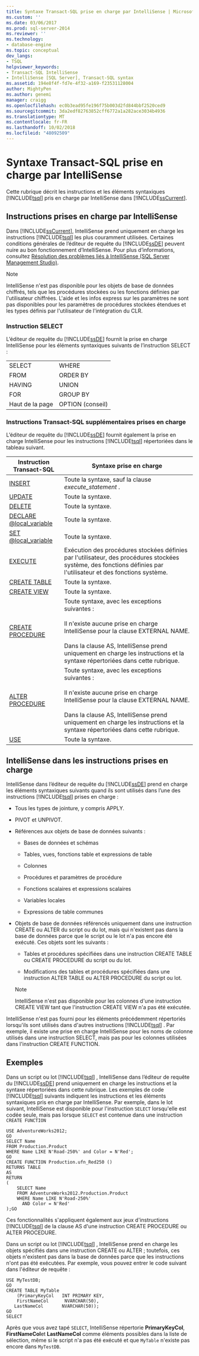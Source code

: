 ```yaml
---
title: Syntaxe Transact-SQL prise en charge par IntelliSense | Microsoft Docs
ms.custom: ''
ms.date: 03/06/2017
ms.prod: sql-server-2014
ms.reviewer: ''
ms.technology:
- database-engine
ms.topic: conceptual
dev_langs:
- TSQL
helpviewer_keywords:
- Transact-SQL IntelliSense
- IntelliSense [SQL Server], Transact-SQL syntax
ms.assetid: 194e8f4f-fd7e-4f32-a169-f23531128004
author: MightyPen
ms.author: genemi
manager: craigg
ms.openlocfilehash: ec0b3ead95fe196f75b003d2fd844bbf2520ced9
ms.sourcegitcommit: 3da2edf82763852cff6772a1a282ace3034b4936
ms.translationtype: MT
ms.contentlocale: fr-FR
ms.lasthandoff: 10/02/2018
ms.locfileid: "48092509"
---
```

# <a name="transact-sql-syntax-supported-by-intellisense"></a>Syntaxe Transact-SQL prise en charge par IntelliSense
  Cette rubrique décrit les instructions et les éléments syntaxiques [!INCLUDE[tsql](../../includes/tsql-md.md)] pris en charge par IntelliSense dans [!INCLUDE[ssCurrent](../../includes/sscurrent-md.md)].  
  
## <a name="statements-supported-by-intellisense"></a>Instructions prises en charge par IntelliSense  
 Dans [!INCLUDE[ssCurrent](../../includes/sscurrent-md.md)], IntelliSense prend uniquement en charge les instructions [!INCLUDE[tsql](../../includes/tsql-md.md)] les plus couramment utilisées. Certaines conditions générales de l’éditeur de requête du [!INCLUDE[ssDE](../../includes/ssde-md.md)] peuvent nuire au bon fonctionnement d’IntelliSense. Pour plus d’informations, consultez [Résolution des problèmes liés à IntelliSense &#40;SQL Server Management Studio&#41;](troubleshooting-intellisense.md).  
  
> [!NOTE]  
>  IntelliSense n'est pas disponible pour les objets de base de données chiffrés, tels que les procédures stockées ou les fonctions définies par l'utilisateur chiffrées. L'aide et les infos express sur les paramètres ne sont pas disponibles pour les paramètres de procédures stockées étendues et les types définis par l'utilisateur de l'intégration du CLR.  
  
### <a name="select-statement"></a>Instruction SELECT  
 L’éditeur de requête du [!INCLUDE[ssDE](../../includes/ssde-md.md)] fournit la prise en charge IntelliSense pour les éléments syntaxiques suivants de l’instruction SELECT :  
  
|||  
|-|-|  
|SELECT|WHERE|  
|FROM|ORDER BY|  
|HAVING|UNION|  
|FOR|GROUP BY|  
|Haut de la page|OPTION (conseil)|  
  
### <a name="additional-transact-sql-statements-that-are-supported"></a>Instructions Transact-SQL supplémentaires prises en charge  
 L’éditeur de requête du [!INCLUDE[ssDE](../../includes/ssde-md.md)] fournit également la prise en charge IntelliSense pour les instructions [!INCLUDE[tsql](../../includes/tsql-md.md)] répertoriées dans le tableau suivant.  
  
|Instruction Transact-SQL|Syntaxe prise en charge|  
|-----------------------------|----------------------|  
|[INSERT](/sql/t-sql/statements/insert-transact-sql)|Toute la syntaxe, sauf la clause *execute_statement* .|  
|[UPDATE](/sql/t-sql/queries/update-transact-sql)|Toute la syntaxe.|  
|[DELETE](/sql/t-sql/statements/delete-transact-sql)|Toute la syntaxe.|  
|[DECLARE @local_variable](/sql/t-sql/language-elements/declare-local-variable-transact-sql)|Toute la syntaxe.|  
|[SET @local_variable](/sql/t-sql/language-elements/set-local-variable-transact-sql)|Toute la syntaxe.|  
|[EXECUTE](/sql/t-sql/language-elements/execute-transact-sql)|Exécution des procédures stockées définies par l'utilisateur, des procédures stockées système, des fonctions définies par l'utilisateur et des fonctions système.|  
|[CREATE TABLE](/sql/t-sql/statements/create-table-transact-sql)|Toute la syntaxe.|  
|[CREATE VIEW](/sql/t-sql/statements/create-view-transact-sql)|Toute la syntaxe.|  
|[CREATE PROCEDURE](/sql/t-sql/statements/create-procedure-transact-sql)|Toute syntaxe, avec les exceptions suivantes :<br /><br /> Il n'existe aucune prise en charge IntelliSense pour la clause EXTERNAL NAME.<br /><br /> Dans la clause AS, IntelliSense prend uniquement en charge les instructions et la syntaxe répertoriées dans cette rubrique.|  
|[ALTER PROCEDURE](/sql/t-sql/statements/alter-procedure-transact-sql)|Toute syntaxe, avec les exceptions suivantes :<br /><br /> Il n'existe aucune prise en charge IntelliSense pour la clause EXTERNAL NAME.<br /><br /> Dans la clause AS, IntelliSense prend uniquement en charge les instructions et la syntaxe répertoriées dans cette rubrique.|  
|[USE](/sql/t-sql/language-elements/use-transact-sql)|Toute la syntaxe.|  
  
## <a name="intellisense-in-supported-statements"></a>IntelliSense dans les instructions prises en charge  
 IntelliSense dans l’éditeur de requête du [!INCLUDE[ssDE](../../includes/ssde-md.md)] prend en charge les éléments syntaxiques suivants quand ils sont utilisés dans l’une des instructions [!INCLUDE[tsql](../../includes/tsql-md.md)] prises en charge :  
  
-   Tous les types de jointure, y compris APPLY.  
  
-   PIVOT et UNPIVOT.  
  
-   Références aux objets de base de données suivants :  
  
    -   Bases de données et schémas  
  
    -   Tables, vues, fonctions table et expressions de table  
  
    -   Colonnes  
  
    -   Procédures et paramètres de procédure  
  
    -   Fonctions scalaires et expressions scalaires  
  
    -   Variables locales  
  
    -   Expressions de table communes  
  
-   Objets de base de données référencés uniquement dans une instruction CREATE ou ALTER du script ou du lot, mais qui n'existent pas dans la base de données parce que le script ou le lot n'a pas encore été exécuté. Ces objets sont les suivants :  
  
    -   Tables et procédures spécifiées dans une instruction CREATE TABLE ou CREATE PROCEDURE du script ou du lot.  
  
    -   Modifications des tables et procédures spécifiées dans une instruction ALTER TABLE ou ALTER PROCEDURE du script ou lot.  
  
    > [!NOTE]  
    >  IntelliSense n'est pas disponible pour les colonnes d'une instruction CREATE VIEW tant que l'instruction CREATE VIEW n'a pas été exécutée.  
  
 IntelliSense n'est pas fourni pour les éléments précédemment répertoriés lorsqu'ils sont utilisés dans d'autres instructions [!INCLUDE[tsql](../../includes/tsql-md.md)] . Par exemple, il existe une prise en charge IntelliSense pour les noms de colonne utilisés dans une instruction SELECT, mais pas pour les colonnes utilisées dans l'instruction CREATE FUNCTION.  
  
## <a name="examples"></a>Exemples  
 Dans un script ou lot [!INCLUDE[tsql](../../includes/tsql-md.md)] , IntelliSense dans l’éditeur de requête du [!INCLUDE[ssDE](../../includes/ssde-md.md)] prend uniquement en charge les instructions et la syntaxe répertoriées dans cette rubrique. Les exemples de code [!INCLUDE[tsql](../../includes/tsql-md.md)] suivants indiquent les instructions et les éléments syntaxiques pris en charge par IntelliSense. Par exemple, dans le lot suivant, IntelliSense est disponible pour l'instruction `SELECT` lorsqu'elle est codée seule, mais pas lorsque `SELECT` est contenue dans une instruction `CREATE FUNCTION`  
  
```  
USE AdventureWorks2012;  
GO  
SELECT Name  
FROM Production.Product  
WHERE Name LIKE N'Road-250%' and Color = N'Red';  
GO  
CREATE FUNCTION Production.ufn_Red250 ()  
RETURNS TABLE  
AS  
RETURN   
(  
    SELECT Name  
    FROM AdventureWorks2012.Production.Product  
    WHERE Name LIKE N'Road-250%'  
      AND Color = N'Red'  
);GO  
```  
  
 Ces fonctionnalités s'appliquent également aux jeux d'instructions [!INCLUDE[tsql](../../includes/tsql-md.md)] de la clause AS d'une instruction CREATE PROCEDURE ou ALTER PROCEDURE.  
  
 Dans un script ou lot [!INCLUDE[tsql](../../includes/tsql-md.md)] , IntelliSense prend en charge les objets spécifiés dans une instruction CREATE ou ALTER ; toutefois, ces objets n'existent pas dans la base de données parce que les instructions n'ont pas été exécutées. Par exemple, vous pouvez entrer le code suivant dans l'éditeur de requête :  
  
```  
USE MyTestDB;  
GO  
CREATE TABLE MyTable  
    (PrimaryKeyCol   INT PRIMARY KEY,  
    FirstNameCol      NVARCHAR(50),  
   LastNameCol       NVARCHAR(50));  
GO  
SELECT   
```  
  
 Après que vous avez tapé `SELECT`, IntelliSense répertorie **PrimaryKeyCol**, **FirstNameCol**et **LastNameCol** comme éléments possibles dans la liste de sélection, même si le script n'a pas été exécuté et que `MyTable` n'existe pas encore dans `MyTestDB`.  
  
  
